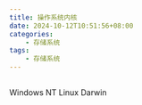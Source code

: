 ```yaml
---
title: 操作系统内核
date: 2024-10-12T10:51:56+08:00
categories:
    - 存储系统
tags:
    - 存储系统
---
```



## 


Windows NT
Linux
Darwin
